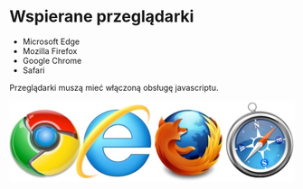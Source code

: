 # Wspierane przeglądarki

* Microsoft Edge
* Mozilla Firefox 
* Google Chrome 
* Safari

Przeglądarki muszą mieć włączoną obsługę javascriptu.

![](../../.gitbook/assets/browsers.jpg)

